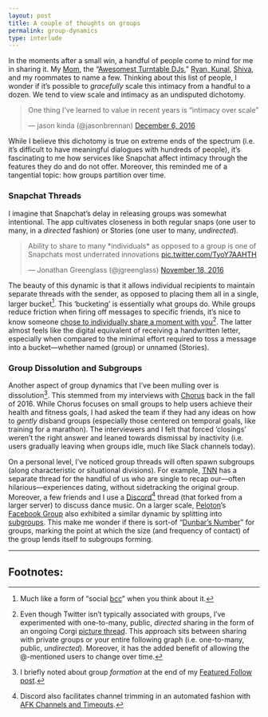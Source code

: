 ```yaml
---
layout: post
title: A couple of thoughts on groups
permalink: group-dynamics
type: interlude
---
```


In the moments after a small win, a handful of people come to mind for me in sharing it. My [Mom](https://www.instagram.com/p/ST0WB3Na4y), the “[Awesomest Turntable DJs](/always-on-conversations),” [Ryan, Kunal](https://twitter.com/jasdev/status/869938469153492999), [Shiva](/monthly-checkins), and my roommates to name a few. Thinking about this list of people, I wonder if it’s possible to _gracefully_ scale this intimacy from a handful to a dozen. We tend to view scale and intimacy as an undisputed dichotomy.

<blockquote class="twitter-tweet" data-lang="en"><p lang="en" dir="ltr">One thing I&#39;ve learned to value in recent years is “intimacy over scale”</p>&mdash; jason kinda (@jasonbrennan) <a href="https://twitter.com/jasonbrennan/status/806177051661271040">December 6, 2016</a></blockquote> <script async src="//platform.twitter.com/widgets.js" charset="utf-8"></script>

While I believe this dichotomy is true on extreme ends of the spectrum (i.e. it’s difficult to have meaningful dialogues with hundreds of people), it’s fascinating to me how services like Snapchat affect intimacy through the features they do and do not offer. Moreover, this reminded me of a tangential topic: how groups partition over time.

### <a name="snap-threads">Snapchat Threads</a>

I imagine that Snapchat’s delay in releasing groups was somewhat intentional. The app cultivates closeness in both regular snaps (one user to many, in a _directed_ fashion) or Stories (one user to many, _undirected_).

<blockquote class="twitter-tweet" data-lang="en"><p lang="en" dir="ltr">Ability to share to many *individuals* as opposed to a group is one of Snapchats most underrated innovations <a href="https://t.co/TyoY7AAHTH">pic.twitter.com/TyoY7AAHTH</a></p>&mdash; Jonathan Greenglass (@jgreenglass) <a href="https://twitter.com/jgreenglass/status/799416249109254144">November 18, 2016</a></blockquote> <script async src="//platform.twitter.com/widgets.js" charset="utf-8"></script>

The beauty of this dynamic is that it allows individual recipients to maintain separate threads with the sender, as opposed to placing them all in a single, larger bucket[^1]. This ‘bucketing’ is essentially what groups do. While groups reduce friction when firing off messages to specific friends, it’s nice to know someone [chose to individually share a moment with you](https://twitter.com/jasdev/status/757397911592394752)[^2]. The latter almost feels like the digital equivalent of receiving a handwritten letter, especially when compared to the minimal effort required to toss a message into a bucket—whether named (group) or unnamed (Stories).

### Group Dissolution and Subgroups

Another aspect of group dynamics that I’ve been mulling over is dissolution[^3]. This stemmed from my interviews with [Chorus](https://twitter.com/chorus) back in the fall of 2016. While Chorus focuses on small groups to help users achieve their health and fitness goals, I had asked the team if they had any ideas on how to _gently_ disband groups (especially those centered on temporal goals, like training for a marathon). The interviewers and I felt that forced ‘closings’ weren’t the right answer and leaned towards dismissal by inactivity (i.e. users gradually leaving when groups idle, much like Slack channels today).

On a personal level, I’ve noticed group threads will often spawn subgroups (along characteristic or situational divisions). For example, [TNN](/always-on-conversations) has a separate thread for the handful of us who are single to recap our—often hilarious—experiences dating, without sidetracking the original group. Moreover, a few friends and I use a [Discord](https://twitter.com/jasdev/status/862696294770499584)[^4] thread (that forked from a larger server) to discuss dance music. On a larger scale, [Peloton](https://www.pelotoncycle.com/)’s [Facebook Group](https://www.facebook.com/groups/pelotonriders) also exhibited a similar dynamic by splitting into [subgroups](https://www.facebook.com/search/groups/?q=peloton). This make me wonder if there is sort-of “[Dunbar’s Number](https://en.wikipedia.org/wiki/Dunbar%27s_number)” for groups, marking the point at which the size (and frequency of contact) of the group lends itself to subgroups forming.

---

## Footnotes:

[^1]: Much like a form of “social [bcc](https://en.wikipedia.org/wiki/Blind_carbon_copy)” when you think about it.

[^2]: Even though Twitter isn’t typically associated with groups, I’ve experimented with one-to-many, public, _directed_ sharing in the form of an ongoing Corgi [picture thread](https://twitter.com/jasdev/status/799426899323670528). This approach sits between sharing with private groups or your entire following graph (i.e. one-to-many, public, _undirected_). Moreover, it has the added benefit of allowing the @-mentioned users to change over time.

[^3]: I briefly noted about group _formation_ at the end of my [Featured Follow post](https://medium.com/featuredfollow/featured-follow-jasdev-singh-2c5042abe3f6).

[^4]: Discord also facilitates channel trimming in an automated fashion with [AFK Channels and Timeouts](https://support.discordapp.com/hc/en-us/articles/213530048-Advanced-Community-Server-Setup).
